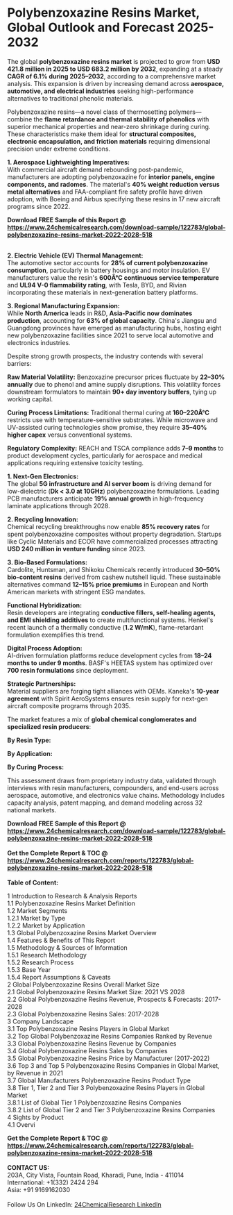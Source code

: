 <h1>Polybenzoxazine Resins Market, Global Outlook and Forecast 2025-2032</h1><p>The global <strong>polybenzoxazine resins market</strong> is projected to grow from <strong>USD 421.8 million in 2025 to USD 683.2 million by 2032</strong>, expanding at a steady <strong>CAGR of 6.1% during 2025–2032</strong>, according to a comprehensive market analysis. This expansion is driven by increasing demand across <strong>aerospace, automotive, and electrical industries</strong> seeking high-performance alternatives to traditional phenolic materials.</p><p>Polybenzoxazine resins—a novel class of thermosetting polymers—combine the <strong>flame retardance and thermal stability of phenolics</strong> with superior mechanical properties and near-zero shrinkage during curing. These characteristics make them ideal for <strong>structural composites, electronic encapsulation, and friction materials</strong> requiring dimensional precision under extreme conditions.</p><p><strong>1. Aerospace Lightweighting Imperatives:</strong><br>
With commercial aircraft demand rebounding post-pandemic, manufacturers are adopting polybenzoxazine for <strong>interior panels, engine components, and radomes</strong>. The material's <strong>40% weight reduction versus metal alternatives</strong> and FAA-compliant fire safety profile have driven adoption, with Boeing and Airbus specifying these resins in 17 new aircraft programs since 2022.</p><div><b>Download FREE Sample of this Report @ 
            <a href="https://www.24chemicalresearch.com/download-sample/122783/global-polybenzoxazine-resins-market-2022-2028-518">
            https://www.24chemicalresearch.com/download-sample/122783/global-polybenzoxazine-resins-market-2022-2028-518</a></b></div><br><p><strong>2. Electric Vehicle (EV) Thermal Management:</strong><br>
The automotive sector accounts for <strong>28% of current polybenzoxazine consumption</strong>, particularly in battery housings and motor insulation. EV manufacturers value the resin's <strong>600Â°C continuous service temperature</strong> and <strong>UL94 V-0 flammability rating</strong>, with Tesla, BYD, and Rivian incorporating these materials in next-generation battery platforms.</p><p><strong>3. Regional Manufacturing Expansion:</strong><br>
While <strong>North America</strong> leads in R&amp;D, <strong>Asia-Pacific now dominates production</strong>, accounting for <strong>63% of global capacity</strong>. China's Jiangsu and Guangdong provinces have emerged as manufacturing hubs, hosting eight new polybenzoxazine facilities since 2021 to serve local automotive and electronics industries.</p><p>Despite strong growth prospects, the industry contends with several barriers:</p><p><strong>Raw Material Volatility:</strong> Benzoxazine precursor prices fluctuate by <strong>22–30% annually</strong> due to phenol and amine supply disruptions. This volatility forces downstream formulators to maintain <strong>90+ day inventory buffers</strong>, tying up working capital.</p><p><strong>Curing Process Limitations:</strong> Traditional thermal curing at <strong>160–220Â°C</strong> restricts use with temperature-sensitive substrates. While microwave and UV-assisted curing technologies show promise, they require <strong>35–40% higher capex</strong> versus conventional systems.</p><p><strong>Regulatory Complexity:</strong> REACH and TSCA compliance adds <strong>7–9 months</strong> to product development cycles, particularly for aerospace and medical applications requiring extensive toxicity testing.</p><p><strong>1. Next-Gen Electronics:</strong><br>
The global <strong>5G infrastructure and AI server boom</strong> is driving demand for low-dielectric (<strong>Dk &lt; 3.0 at 10GHz</strong>) polybenzoxazine formulations. Leading PCB manufacturers anticipate <strong>19% annual growth</strong> in high-frequency laminate applications through 2028.</p><p><strong>2. Recycling Innovation:</strong><br>
Chemical recycling breakthroughs now enable <strong>85% recovery rates</strong> for spent polybenzoxazine composites without property degradation. Startups like Cyclic Materials and ECOR have commercialized processes attracting <strong>USD 240 million in venture funding</strong> since 2023.</p><p><strong>3. Bio-Based Formulations:</strong><br>
Cardolite, Huntsman, and Shikoku Chemicals recently introduced <strong>30–50% bio-content resins</strong> derived from cashew nutshell liquid. These sustainable alternatives command <strong>12–15% price premiums</strong> in European and North American markets with stringent ESG mandates.</p><p><strong>Functional Hybridization:</strong><br>
	Resin developers are integrating <strong>conductive fillers, self-healing agents, and EMI shielding additives</strong> to create multifunctional systems. Henkel's recent launch of a thermally conductive (<strong>1.2 W/mK</strong>), flame-retardant formulation exemplifies this trend.</p><p><strong>Digital Process Adoption:</strong><br>
	AI-driven formulation platforms reduce development cycles from <strong>18–24 months to under 9 months</strong>. BASF's HEETAS system has optimized over <strong>700 resin formulations</strong> since deployment.</p><p><strong>Strategic Partnerships:</strong><br>
	Material suppliers are forging tight alliances with OEMs. Kaneka's <strong>10-year agreement</strong> with Spirit AeroSystems ensures resin supply for next-gen aircraft composite programs through 2035.</p><p>The market features a mix of <strong>global chemical conglomerates and specialized resin producers</strong>:</p><p><strong>By Resin Type:</strong></p><p><strong>By Application:</strong></p><p><strong>By Curing Process:</strong></p><p>This assessment draws from proprietary industry data, validated through interviews with resin manufacturers, compounders, and end-users across aerospace, automotive, and electronics value chains. Methodology includes capacity analysis, patent mapping, and demand modeling across 32 national markets.</p><div><b>Download FREE Sample of this Report @ 
            <a href="https://www.24chemicalresearch.com/download-sample/122783/global-polybenzoxazine-resins-market-2022-2028-518">
            https://www.24chemicalresearch.com/download-sample/122783/global-polybenzoxazine-resins-market-2022-2028-518</a></b></div><br><div><b>Get the Complete Report & TOC @ 
            <a href="https://www.24chemicalresearch.com/reports/122783/global-polybenzoxazine-resins-market-2022-2028-518">
            https://www.24chemicalresearch.com/reports/122783/global-polybenzoxazine-resins-market-2022-2028-518</a></b></div><br>
            <b>Table of Content:</b><p>1 Introduction to Research & Analysis Reports<br />
    1.1 Polybenzoxazine Resins Market Definition<br />
    1.2 Market Segments<br />
        1.2.1 Market by Type<br />
        1.2.2 Market by Application<br />
    1.3 Global Polybenzoxazine Resins Market Overview<br />
    1.4 Features & Benefits of This Report<br />
    1.5 Methodology & Sources of Information<br />
        1.5.1 Research Methodology<br />
        1.5.2 Research Process<br />
        1.5.3 Base Year<br />
        1.5.4 Report Assumptions & Caveats<br />
2 Global Polybenzoxazine Resins Overall Market Size<br />
    2.1 Global Polybenzoxazine Resins Market Size: 2021 VS 2028<br />
    2.2 Global Polybenzoxazine Resins Revenue, Prospects & Forecasts: 2017-2028<br />
    2.3 Global Polybenzoxazine Resins Sales: 2017-2028<br />
3 Company Landscape<br />
    3.1 Top Polybenzoxazine Resins Players in Global Market<br />
    3.2 Top Global Polybenzoxazine Resins Companies Ranked by Revenue<br />
    3.3 Global Polybenzoxazine Resins Revenue by Companies<br />
    3.4 Global Polybenzoxazine Resins Sales by Companies<br />
    3.5 Global Polybenzoxazine Resins Price by Manufacturer (2017-2022)<br />
    3.6 Top 3 and Top 5 Polybenzoxazine Resins Companies in Global Market, by Revenue in 2021<br />
    3.7 Global Manufacturers Polybenzoxazine Resins Product Type<br />
    3.8 Tier 1, Tier 2 and Tier 3 Polybenzoxazine Resins Players in Global Market<br />
        3.8.1 List of Global Tier 1 Polybenzoxazine Resins Companies<br />
        3.8.2 List of Global Tier 2 and Tier 3 Polybenzoxazine Resins Companies<br />
4 Sights by Product<br />
    4.1 Overvi</p><div><b>Get the Complete Report & TOC @ 
            <a href="https://www.24chemicalresearch.com/reports/122783/global-polybenzoxazine-resins-market-2022-2028-518">
            https://www.24chemicalresearch.com/reports/122783/global-polybenzoxazine-resins-market-2022-2028-518</a></b></div><br><b>CONTACT US:</b><br>
            203A, City Vista, Fountain Road, Kharadi, Pune, India - 411014<br>
            International: +1(332) 2424 294<br>
            Asia: +91 9169162030 <br><br>
            Follow Us On LinkedIn: <a href="https://www.linkedin.com/company/24chemicalresearch/">24ChemicalResearch LinkedIn</a>
